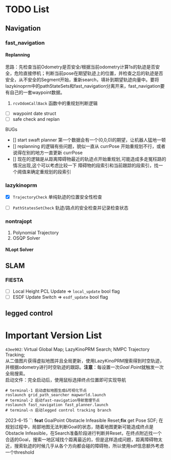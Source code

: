 # TODO List

## Navigation
### fast_navigation

#### Replanning
思路：先检查当前Odometry是否安全/根据当前odometry计算1s的轨迹是否安全，危险直接停机；判断当前pose在期望轨迹上的位置，并检查之后的轨迹是否安全，从不安全的Segment开始，重新search，填补到期望轨迹向量中。要将lazykinoprm中的pathStateSets和fast_navigation分离开来，fast_navigation要有自己的一套waypoint数据。
1. `rcvOdomCallBack` 函数中的重规划判断逻辑
- [ ] waypoint date struct
- [ ] safe check and replan

BUGs
- [] start swaft planner 第一个数据会有一个(0,0,0)的期望，让机器人猛地一顿
- [] replanning 的逻辑有些问题，貌似一直从 currPose 开始重规划不行，或者说得在别的地方一直更新 currPose
- [] 现在的逻辑是从距离障碍物最近的轨迹点开始重规划,可能造成多走冤枉路的情况出现,这个可以考虑比较一下 障碍物的段索引和当前跟踪的段索引，找一个阈值来确定重规划的段索引
### lazykinoprm
- [x] `TrajectoryCheck` 单纯轨迹的位置安全性检查
- [ ] `PathStatesSetCheck` 轨迹/路点的安全检查并记录检查状态


### nontrajopt
1. Polynomial Trajectory 
2. OSQP Solver
#### NLopt Solver

## SLAM

### FIESTA
- [ ] Local Height PCL Update => `local_update` bool flag
- [ ] ESDF Update Switch => `esdf_update` bool flag

## legged control


# Important Version List

`43ee902`: Virtual Global Map; LazyKinoPRM Search; NMPC Trajectory Tracking;  
从二值图片获得虚拟地图并且全局更新，使用LazyKinoPRM搜索得到时空轨迹，并根据odometry进行时空轨迹的跟踪。**注意**：每设置一次*Goal Point*就触发一次全局搜索。  
启动文件：完全启动后，使用鼠标选择终点位置即可实现导航  
```
# terminal·1 启动虚拟地图生成&可视化节点
roslaunch grid_path_searcher mapworld.launch
# terminal·2 启动fast-navigation导航管理节点
roslaunch fast_navigation fast_planner.launch
# terminal·n 启动legged control tracking branch
```

2023-6-15
``: **feat** GoalPoint Obstacle Infeasible Reset;**fix** get Pose SDF;
在规划过程中，局部地图无法判断Goal的状态，随着地图更新可能造成终点是Obstacle Infeasible，在Search准备阶段进行判断并Reset，在终点附近找一个合适的Goal，搜索一地区域找个距离最近的，但是这样造成问题，距离障碍物太近，搜索轨迹的时候几乎从各个方向都会碰的障碍物，所以使用sdf信息额外考虑一个threshold